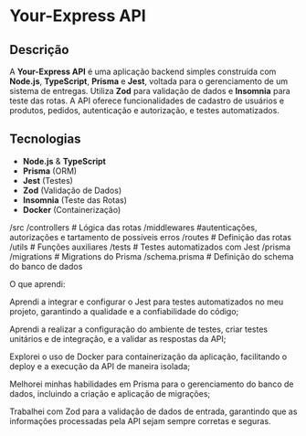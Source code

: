 # Your-Express API

## Descrição

A **Your-Express API** é uma aplicação backend simples construída com **Node.js**, **TypeScript**, **Prisma** e **Jest**, voltada para o gerenciamento de um sistema de entregas. Utiliza **Zod** para validação de dados e **Insomnia** para teste das rotas. A API oferece funcionalidades de cadastro de usuários e produtos, pedidos, autenticação e autorização, e testes automatizados.

## Tecnologias

- **Node.js** & **TypeScript**
- **Prisma** (ORM)
- **Jest** (Testes)
- **Zod** (Validação de Dados)
- **Insomnia** (Teste das Rotas)
- **Docker** (Containerização)

/src
  /controllers      # Lógica das rotas
  /middlewares      #autenticações, autorizações e tartamento de possíveis erros
  /routes           # Definição das rotas
  /utils            # Funções auxiliares
  /tests            # Testes automatizados com Jest
/prisma
  /migrations       # Migrations do Prisma
  /schema.prisma    # Definição do schema do banco de dados

O que aprendi:

Aprendi a integrar e configurar o Jest para testes automatizados no meu projeto, garantindo a qualidade e a confiabilidade do código;

Aprendi a realizar a configuração do ambiente de testes, criar testes unitários e de integração, e a validar as respostas da API;

Explorei o uso de Docker para containerização da aplicação, facilitando o deploy e a execução da API de maneira isolada;

Melhorei minhas habilidades em Prisma para o gerenciamento do banco de dados, incluindo a criação e aplicação de migrações;

Trabalhei com Zod para a validação de dados de entrada, garantindo que as informações processadas pela API sejam sempre corretas e seguras.
